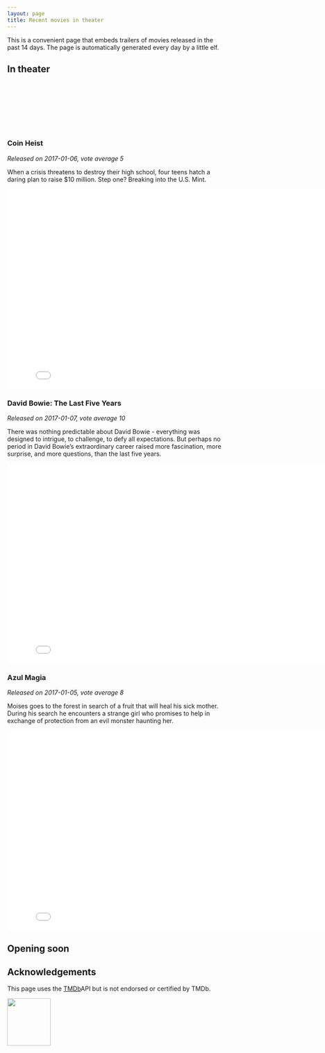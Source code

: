 ```yaml
---
layout: page
title: Recent movies in theater
---
```


This is a convenient page that embeds trailers of movies released in the past
14 days. The page is automatically generated every day by a little elf.

## In theater


	

  
<br/>
<br/>
<script async src="//pagead2.googlesyndication.com/pagead/js/adsbygoogle.js"></script>

<ins class="adsbygoogle"
     style="display:inline-block;width:468px;height:60px"
     data-ad-client="ca-pub-5366199723595534"
     data-ad-slot="2620298801"></ins>
<script>
(adsbygoogle = window.adsbygoogle || []).push({});
</script>
  


	
	
	

  


	

  


	

  


	
	
	

  


	
	

### Coin Heist
*Released on 2017-01-06, vote average 5*

When a crisis threatens to destroy their high school, four teens hatch a daring plan to raise $10 million. Step one? Breaking into the U.S. Mint.

<iframe id="player"
	type="text/html"
	width="819"
	height="460"
  src="//www.youtube.com/embed/xUyTRSlmXf4?enablejsapi=1&origin=http://blog.justonepixel.com"
  frameborder="0"
  allowfullscreen></iframe>

	
	

  


	

  


	

  


	

  


	
	

### David Bowie: The Last Five Years
*Released on 2017-01-07, vote average 10*

There was nothing predictable about David Bowie - everything was designed to intrigue, to challenge, to defy all expectations. But perhaps no period in David Bowie’s extraordinary career raised more fascination, more surprise, and more questions, than the last five years.

<iframe id="player"
	type="text/html"
	width="819"
	height="460"
  src="//www.youtube.com/embed/dX4SFVly-3A?enablejsapi=1&origin=http://blog.justonepixel.com"
  frameborder="0"
  allowfullscreen></iframe>

	
	

  


	
	
	

  


	

  


	

  


	

  


	

  


	

  


	

  


	
	

### Azul Magia
*Released on 2017-01-05, vote average 8*

Moises goes to the forest in search of a fruit that will heal his sick mother. During his search he encounters a strange girl who promises to help in exchange of protection from an evil monster haunting her.

<iframe id="player"
	type="text/html"
	width="819"
	height="460"
  src="//www.youtube.com/embed/lNsL4cyrlb0?enablejsapi=1&origin=http://blog.justonepixel.com"
  frameborder="0"
  allowfullscreen></iframe>

	
	

  


	

  


	

  



## Opening soon


	

	

	

	

	

	

	

	

	

	

	

	

	

	

	

	

	

	

	

	


## Acknowledgements

This page uses the [TMDb](https://themoviedb.org)API but is not endorsed or certified by TMDb.

<img src="https://www.themoviedb.org/assets/c9dbe2292fb5eea61788571fbd96fa67/images/v4/logos/208x226-stacked-blue.png"
	width="100"
	height="109"/>
